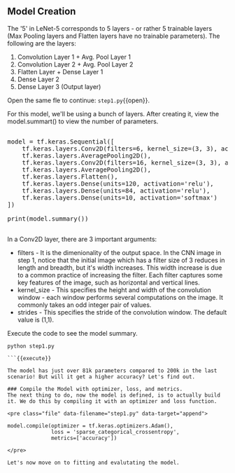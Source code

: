 ## Model Creation
The '5' in LeNet-5 corresponds to 5 layers - or rather 5 trainable layers (Max Pooling layers and Flatten layers have no trainable parameters). The following are the layers:
1. Convolution Layer 1 + Avg. Pool Layer 1
2. Convolution Layer 2 + Avg. Pool Layer 2
3. Flatten Layer + Dense Layer 1
4. Dense Layer 2
5. Dense Layer 3 (Output layer)

Open the same fle to continue: `step1.py`{{open}}.

For this model, we'll be using a bunch of layers. After creating it, view the model.summart() to view the number of parameters.

<pre class="file" data-filename="step1.py" data-target="append">

model = tf.keras.Sequential([
    tf.keras.layers.Conv2D(filters=6, kernel_size=(3, 3), activation='relu', input_shape=(32,32,1)),
    tf.keras.layers.AveragePooling2D(),
    tf.keras.layers.Conv2D(filters=16, kernel_size=(3, 3), activation='relu'),
    tf.keras.layers.AveragePooling2D(),
    tf.keras.layers.Flatten(),
    tf.keras.layers.Dense(units=120, activation='relu'),
    tf.keras.layers.Dense(units=84, activation='relu'),
    tf.keras.layers.Dense(units=10, activation='softmax')
])

print(model.summary())

</pre>

In a Conv2D layer, there are 3 important arguments:
* filters - It is the dimenionality of the output space. In the CNN image in step 1, notice that the initial image which has a filter size of 3 reduces in length and breadth, but it's width increases. This width increase is due to a common practice of increasing the filter. Each filter captures some key features of the image, such as horizontal and vertical lines.
* kernel_size - This specifies the height and width of the convolution window - each window performs several computations on the image. It commonly takes an odd integer pair of values.
* strides - This specifies the stride of the convolution window. The default value is (1,1).

Execute the code to see the model summary.

```
python step1.py

```{{execute}}

The model has just over 81k parameters compared to 200k in the last scenario! But will it get a higher accuracy? Let's find out.

### Compile the Model with optimizer, loss, and metrics.
The next thing to do, now the model is defined, is to actually build it. We do this by compiling it with an optimizer and loss function.

<pre class="file" data-filename="step1.py" data-target="append">

model.compile(optimizer = tf.keras.optimizers.Adam(),
              loss = 'sparse_categorical_crossentropy',
              metrics=['accuracy'])

</pre>

Let's now move on to fitting and evalutating the model.